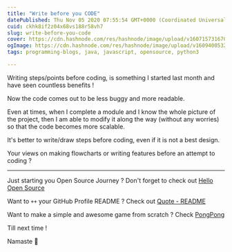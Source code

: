 ```yaml
---
title: "Write before you CODE"
datePublished: Thu Nov 05 2020 07:55:54 GMT+0000 (Coordinated Universal Time)
cuid: ckhk8if2z04x68vs188r58vh7
slug: write-before-you-code
cover: https://cdn.hashnode.com/res/hashnode/image/upload/v1607157316702/hul-UdC57.png
ogImage: https://cdn.hashnode.com/res/hashnode/image/upload/v1609400532879/xSOHq5rSO.png
tags: programming-blogs, java, javascript, opensource, python3

---
```


Writing steps/points before coding, is something I started last month and have seen countless benefits !

Now the code comes out to be less buggy and more readable.

Even at times, when I complete a module and I know the whole picture of the project, then I am able to modify it along the way (without any worries) so that the code becomes more scalable.

It's better to write/draw steps before coding, even if it is not a best design.

Your views on making flowcharts or writing features before an attempt to coding ?

---

Just starting you Open Source Journey ? Don't forget to check out [Hello Open Source](https://github.com/siddharth2016/hello-open-source)

Want to `++` your GitHub Profile README ? Check out [Quote - README](https://github.com/marketplace/actions/quote-readme)

Want to make a simple and awesome game from scratch ? Check [PongPong](https://github.com/siddharth2016/PongPong)

Till next time !

Namaste 🙏